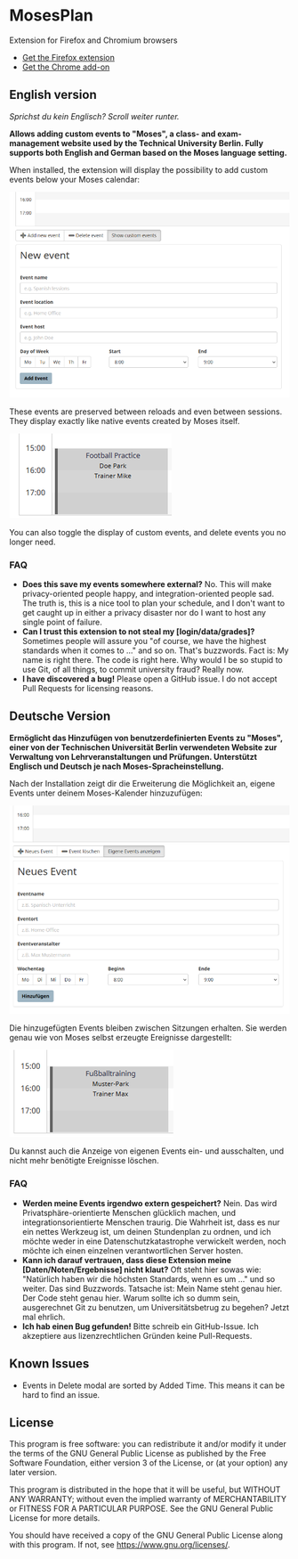 # MosesPlan

Extension for Firefox and Chromium browsers

* [Get the Firefox extension](https://addons.mozilla.org/en-US/firefox/addon/mosesplan/)
* [Get the Chrome add-on](https://chrome.google.com/webstore/detail/mosesplan/kbfefilfmbljdpaookgedimngjbafkmo)

## English version

*Sprichst du kein Englisch? Scroll weiter runter.*

**Allows adding custom events to "Moses", a class- and exam-management website used by the Technical University Berlin.
Fully supports both English and German based on the Moses language setting.**

When installed, the extension will display the possibility to add custom events below your Moses calendar:

![](images/1.png)

These events are preserved between reloads and even between sessions. They display exactly like native events created by
Moses itself.

![](images/2.png)

You can also toggle the display of custom events, and delete events you no longer need.

### FAQ

* **Does this save my events somewhere external?** No. This will make privacy-oriented people happy, and
  integration-oriented people sad. The truth is, this is a nice tool to plan your schedule, and I don't want to get
  caught up in either a privacy disaster nor do I want to host any single point of failure.
* **Can I trust this extension to not steal my [login/data/grades]?** Sometimes people will assure you "of course, we
  have the highest standards when it comes to ..." and so on. That's buzzwords. Fact is: My name is right there. The
  code is right here. Why would I be so stupid to use Git, of all things, to commit university fraud? Really now.
* **I have discovered a bug!** Please open a GitHub issue. I do not accept Pull Requests for licensing reasons.

## Deutsche Version

**Ermöglicht das Hinzufügen von benutzerdefinierten Events zu "Moses", einer von der Technischen Universität Berlin
verwendeten Website zur Verwaltung von Lehrveranstaltungen und Prüfungen. Unterstützt Englisch und Deutsch je nach
Moses-Spracheinstellung.**

Nach der Installation zeigt dir die Erweiterung die Möglichkeit an, eigene Events unter deinem Moses-Kalender
hinzuzufügen:

![](images/1_de.png)

Die hinzugefügten Events bleiben zwischen Sitzungen erhalten. Sie werden genau wie von Moses selbst erzeugte Ereignisse
dargestellt:

![](images/2_de.png)

Du kannst auch die Anzeige von eigenen Events ein- und ausschalten, und nicht mehr benötigte Ereignisse löschen.

### FAQ

* **Werden meine Events irgendwo extern gespeichert?** Nein. Das wird Privatsphäre-orientierte Menschen glücklich
  machen, und integrationsorientierte Menschen traurig. Die Wahrheit ist, dass es nur ein nettes Werkzeug ist, um deinen
  Stundenplan zu ordnen, und ich möchte weder in eine Datenschutzkatastrophe verwickelt werden, noch möchte ich einen
  einzelnen verantwortlichen Server hosten.
* **Kann ich darauf vertrauen, dass diese Extension meine [Daten/Noten/Ergebnisse] nicht klaut?** Oft steht hier sowas wie: "Natürlich haben wir die höchsten Standards, wenn es um ..." und so weiter. Das sind Buzzwords. Tatsache ist: Mein Name steht genau hier. Der Code steht genau hier. Warum sollte ich so dumm sein, ausgerechnet Git zu benutzen, um Universitätsbetrug zu begehen? Jetzt mal ehrlich.
* **Ich hab einen Bug gefunden!** Bitte schreib ein GitHub-Issue. Ich akzeptiere aus lizenzrechtlichen Gründen keine Pull-Requests.

## Known Issues

* Events in Delete modal are sorted by Added Time. This means it can be hard to find an issue.

## License

This program is free software: you can redistribute it and/or modify it under the terms of the GNU General Public License as published by the Free Software Foundation, either version 3 of the License, or (at your option) any later version.

This program is distributed in the hope that it will be useful, but WITHOUT ANY WARRANTY; without even the implied warranty of MERCHANTABILITY or FITNESS FOR A PARTICULAR PURPOSE. See the GNU General Public License for more details.

You should have received a copy of the GNU General Public License along with this program. If not, see <https://www.gnu.org/licenses/>.